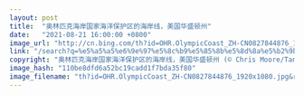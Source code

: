 ```yaml
---
layout: post
title:  "奥林匹克海岸国家海洋保护区的海岸线，美国华盛顿州"
date:   "2021-08-21 16:00:00 +0800"
image_url: "http://cn.bing.com/th?id=OHR.OlympicCoast_ZH-CN0827844876_1920x1080.jpg&rf=LaDigue_1920x1080.jpg&pid=hp"
link: "/search?q=%e5%a5%a5%e6%9e%97%e5%8c%b9%e5%85%8b%e5%8d%8a%e5%b2%9b&form=hpcapt&mkt=zh-cn"
copyright: "奥林匹克海岸国家海洋保护区的海岸线，美国华盛顿州 (© Chris Moore/Tandem Stills + Motion)"
image_hash: "110be8dfd6a52bc19cadd1f7bda35f80"
image_filename: "th?id=OHR.OlympicCoast_ZH-CN0827844876_1920x1080.jpg&rf=LaDigue_1920x1080.jpg&pid=hp"
---
```

